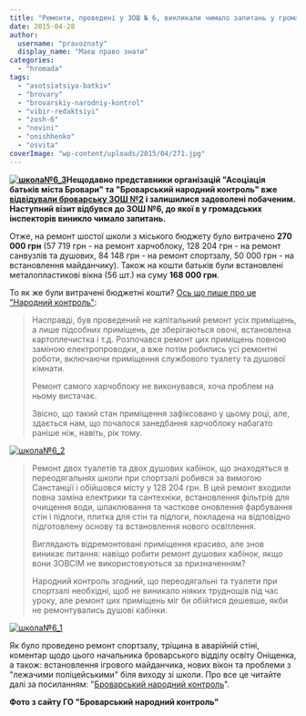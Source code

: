 ```yaml
---
title: "Ремонти, проведені у ЗОШ № 6, викликали чимало запитань у громадських інспекторів"
date: 2015-04-28
author: 
  username: "pravoznaty"
  display_name: "Маєш право знати"
categories: 
  - "hromada"
tags: 
  - "asotsiatsiya-batkiv"
  - "brovary"
  - "brovarskiy-narodniy-kontrol"
  - "vibir-redaktsiyi"
  - "zosh-6"
  - "novini"
  - "onishhenko"
  - "osvita"
coverImage: "wp-content/uploads/2015/04/271.jpg"
---
```


**[![школа№6_3](https://mpz.brovary.org/wp-content/uploads/2015/04/123.jpg)](https://mpz.brovary.org/wp-content/uploads/2015/04/123.jpg)Нещодавно представники організацій "Асоціація батьків міста Бровари" та "Броварський народний контроль" вже [відвідували броварську ЗОШ №2](https://mpz.brovary.org/brovarskiy-narodniy-kontrol-pereviriv-na-shho-pishli-byudzhetni-koshti-v-zosh-2/) і залишилися задоволені побаченим. Наступний візит відбувся до ЗОШ №6, до якої в у громадських інспекторів виникло чимало запитань.**

Отже, на ремонт шостої школи з міського бюджету було витрачено **270 000 грн** (57 719 грн - на ремонт харчоблоку, 128 204 грн - на ремонт санвузлів та душових, 84 148 грн - на ремонт спортзалу, 50 000 грн - на встановлення майданчику). Також на кошти батьків були встановлені металопластикові вікна (56 шт.) на суму **168 000 грн**.

То як же були витрачені бюджетні кошти? [Ось що пише про це "Народний контроль"](https://nk.mybrovary.com/shkola-6-nu-duzhe-bagato-pitan/):

> Насправді, був проведений не капітальний ремонт усіх приміщень, а лише підсобних приміщень, де зберігаються овочі, встановлена картоплечистка і т.д. Розпочався ремонт цих приміщень повною заміною електропроводки, а вже потім робились усі ремонтні роботи, включаючи приміщення службового туалету та душової кімнати.
> 
> Ремонт самого харчоблоку не виконувався, хоча проблем на ньому вистачає.
> 
> Звісно, що такий стан приміщення зафіксовано у цьому році, але, здається нам, що почалося занедбання харчоблоку набагато раніше ніж, навіть, рік тому.

[![школа№6_2](https://mpz.brovary.org/wp-content/uploads/2015/04/271.jpg)](https://mpz.brovary.org/wp-content/uploads/2015/04/271.jpg)

> Ремонт двох туалетів та двох душових кабінок, що знаходяться в переодягальнях школи при спортзалі робився за вимогою Санстанції і обійшовся місту у 128 204 грн. В цей ремонт входили повна заміна електрики та сантехніки, встановлення фільтрів для очищення води, шпаклювання та часткове оновлення фарбування стін і підлоги, плитка для стін та підлоги, покладена на відповідно підготовлену основу та встановлення нового освітлення.
> 
> Виглядають відремонтовані приміщення красиво, але знов виникає питання: навіщо робити ремонт душових кабінок, якщо вони ЗОВСІМ не використовуються за призначенням?
> 
> Народний контроль згодний, що переодягальні та туалети при спортзалі необхідні, щоб не виникало ніяких труднощів під час уроку, але ремонт цих приміщень міг би обійтися дешевше, якби не ремонтувались душові кабінки.

[![школа№6_1](https://mpz.brovary.org/wp-content/uploads/2015/04/521.jpg)](https://mpz.brovary.org/wp-content/uploads/2015/04/521.jpg)

Як було проведено ремонт спортзалу, тріщина в аварійній стіні, коментар щодо цього начальника броварського відділу освіту Оніщенка, а також: встановлення ігрового майданчика, нових вікон та проблеми з "лежачими поліцейськими" біля виходу зі школи. Про все це читайте далі за посиланням: "[Броварський народний контроль](https://nk.mybrovary.com/shkola-6-nu-duzhe-bagato-pitan/)".

**Фото з сайту ГО "Броварський народний контроль"**

